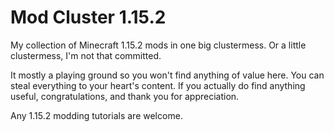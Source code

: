 # Mod Cluster 1.15.2
My collection of Minecraft 1.15.2 mods in one big clustermess. Or a little clustermess, I'm not that committed.

It mostly a playing ground so you won't find anything of value here.
You can steal everything to your heart's content.
If you actually do find anything useful, congratulations, and thank you for appreciation.

Any 1.15.2 modding tutorials are welcome.
